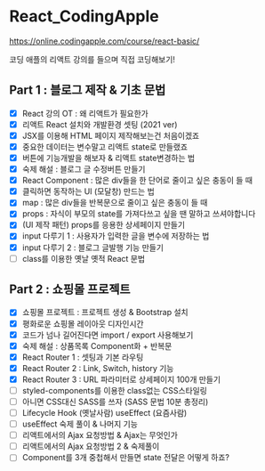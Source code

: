 # React_CodingApple

https://online.codingapple.com/course/react-basic/

코딩 애플의 리액트 강의를 들으며 직접 코딩해보기!

## Part 1 : 블로그 제작 & 기초 문법
- [X]  React 강의 OT : 왜 리액트가 필요한가
- [X] 리액트 React 설치와 개발환경 셋팅 (2021 ver) 	
- [X] JSX를 이용해 HTML 페이지 제작해보는건 처음이겠죠
- [X] 중요한 데이터는 변수말고 리액트 state로 만들랬죠	
- [X] 버튼에 기능개발을 해보자 & 리액트 state변경하는 법	
- [X] 숙제 해설 : 블로그 글 수정버튼 만들기	
- [X] React Component : 많은 div들을 한 단어로 줄이고 싶은 충동이 들 때		
- [X] 클릭하면 동작하는 UI (모달창) 만드는 법		
- [X] map : 많은 div들을 반복문으로 줄이고 싶은 충동이 들 때	
- [X] props : 자식이 부모의 state를 가져다쓰고 싶을 땐 말하고 쓰셔야합니다		
- [X] 	(UI 제작 패턴) props를 응용한 상세페이지 만들기		
- [X] 	input 다루기 1 : 사용자가 입력한 글을 변수에 저장하는 법		
- [X] 	input 다루기 2 : 블로그 글발행 기능 만들기		
- [ ] 	class를 이용한 옛날 옛적 React 문법		

## Part 2 : 쇼핑몰 프로젝트
- [X]  쇼핑몰 프로젝트 : 프로젝트 생성 & Bootstrap 설치	
- [X] 평화로운 쇼핑몰 레이아웃 디자인시간	
- [X] 코드가 넘나 길어진다면 import / export 사용해보기
- [X] 숙제 해설 : 상품목록 Component화 + 반복문	
- [X] React Router 1 : 셋팅과 기본 라우팅		
- [X] React Router 2 : Link, Switch, history 기능		
- [X] React Router 3 : URL 파라미터로 상세페이지 100개 만들기		
- [ ] styled-components를 이용한 class없는 CSS스타일링			
- [ ] 아니면 CSS대신 SASS를 쓰자 (SASS 문법 10분 총정리)	
- [ ] Lifecycle Hook (옛날사람) useEffect (요즘사람)		
- [ ] useEffect 숙제 풀이 & 나머지 기능		
- [ ] 리액트에서의 Ajax 요청방법 & Ajax는 무엇인가		
- [ ] 리액트에서의 Ajax 요청방법 2 & 숙제풀이		
- [ ] Component를 3개 중첩해서 만들면 state 전달은 어떻게 하죠?

